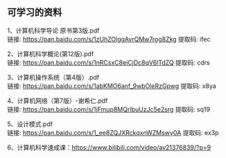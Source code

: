 ## 可学习的资料
1、计算机科学导论  原书第3版.pdf  
链接: https://pan.baidu.com/s/1zUhZOlggAvrQMw7rog8Zkg 提取码: ifec

2、计算机科学概论(第12版).pdf  
链接: https://pan.baidu.com/s/1nRCsxC8eiCjDc8qV6lTdZQ 提取码: cdrs

3、计算机操作系统（第4版）.pdf  
链接: https://pan.baidu.com/s/1abKMO6anf_9wbOleRzGpwg 提取码: x8ya

4、计算机网络（第7版）-谢希仁.pdf  
链接: https://pan.baidu.com/s/1jFmup8MQrIbuUzJc5e2srg 提取码: sq19

5、设计模式.pdf  
链接: https://pan.baidu.com/s/1_ee8ZQJXRckqxnWZMswy0A 提取码: ex3p

6、计算机科学速成课：https://www.bilibili.com/video/av21376839/?p=9
